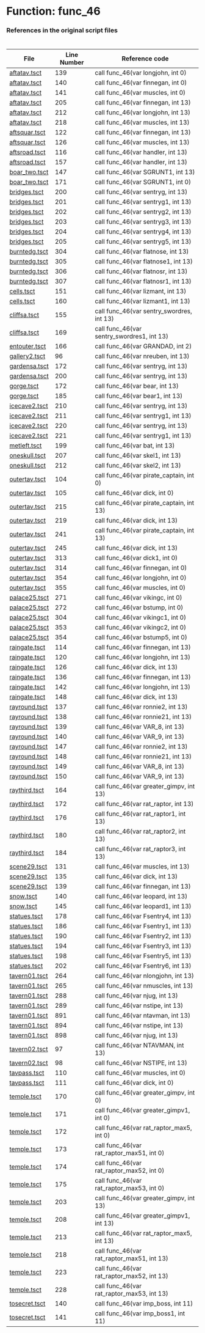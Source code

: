 # Function: func_46
### References in the original script files

#

| File | Line Number | Reference code |
| --- | --- | --- |
| [aftatav.tsct](../../../out/aftatav.tsct#L139) | 139 | call func_46(var longjohn, int 0) |
| [aftatav.tsct](../../../out/aftatav.tsct#L140) | 140 | call func_46(var finnegan, int 0) |
| [aftatav.tsct](../../../out/aftatav.tsct#L141) | 141 | call func_46(var muscles, int 0) |
| [aftatav.tsct](../../../out/aftatav.tsct#L205) | 205 | call func_46(var finnegan, int 13) |
| [aftatav.tsct](../../../out/aftatav.tsct#L212) | 212 | call func_46(var longjohn, int 13) |
| [aftatav.tsct](../../../out/aftatav.tsct#L218) | 218 | call func_46(var muscles, int 13) |
| [aftsquar.tsct](../../../out/aftsquar.tsct#L122) | 122 | call func_46(var finnegan, int 13) |
| [aftsquar.tsct](../../../out/aftsquar.tsct#L126) | 126 | call func_46(var muscles, int 13) |
| [aftsroad.tsct](../../../out/aftsroad.tsct#L116) | 116 | call func_46(var handler, int 13) |
| [aftsroad.tsct](../../../out/aftsroad.tsct#L157) | 157 | call func_46(var handler, int 13) |
| [boar_two.tsct](../../../out/boar_two.tsct#L147) | 147 | call func_46(var SGRUNT1, int 13) |
| [boar_two.tsct](../../../out/boar_two.tsct#L171) | 171 | call func_46(var SGRUNT1, int 0) |
| [bridges.tsct](../../../out/bridges.tsct#L200) | 200 | call func_46(var sentryg, int 13) |
| [bridges.tsct](../../../out/bridges.tsct#L201) | 201 | call func_46(var sentryg1, int 13) |
| [bridges.tsct](../../../out/bridges.tsct#L202) | 202 | call func_46(var sentryg2, int 13) |
| [bridges.tsct](../../../out/bridges.tsct#L203) | 203 | call func_46(var sentryg3, int 13) |
| [bridges.tsct](../../../out/bridges.tsct#L204) | 204 | call func_46(var sentryg4, int 13) |
| [bridges.tsct](../../../out/bridges.tsct#L205) | 205 | call func_46(var sentryg5, int 13) |
| [burntedg.tsct](../../../out/burntedg.tsct#L304) | 304 | call func_46(var flatnose, int 13) |
| [burntedg.tsct](../../../out/burntedg.tsct#L305) | 305 | call func_46(var flatnose1, int 13) |
| [burntedg.tsct](../../../out/burntedg.tsct#L306) | 306 | call func_46(var flatnosr, int 13) |
| [burntedg.tsct](../../../out/burntedg.tsct#L307) | 307 | call func_46(var flatnosr1, int 13) |
| [cells.tsct](../../../out/cells.tsct#L151) | 151 | call func_46(var lizmant, int 13) |
| [cells.tsct](../../../out/cells.tsct#L160) | 160 | call func_46(var lizmant1, int 13) |
| [cliffsa.tsct](../../../out/cliffsa.tsct#L155) | 155 | call func_46(var sentry_swordres, int 13) |
| [cliffsa.tsct](../../../out/cliffsa.tsct#L169) | 169 | call func_46(var sentry_swordres1, int 13) |
| [entouter.tsct](../../../out/entouter.tsct#L166) | 166 | call func_46(var GRANDAD, int 2) |
| [gallery2.tsct](../../../out/gallery2.tsct#L96) | 96 | call func_46(var nreuben, int 13) |
| [gardensa.tsct](../../../out/gardensa.tsct#L172) | 172 | call func_46(var sentryg, int 13) |
| [gardensa.tsct](../../../out/gardensa.tsct#L200) | 200 | call func_46(var sentryg, int 13) |
| [gorge.tsct](../../../out/gorge.tsct#L172) | 172 | call func_46(var bear, int 13) |
| [gorge.tsct](../../../out/gorge.tsct#L185) | 185 | call func_46(var bear1, int 13) |
| [icecave2.tsct](../../../out/icecave2.tsct#L210) | 210 | call func_46(var sentryg, int 13) |
| [icecave2.tsct](../../../out/icecave2.tsct#L211) | 211 | call func_46(var sentryg1, int 13) |
| [icecave2.tsct](../../../out/icecave2.tsct#L220) | 220 | call func_46(var sentryg, int 13) |
| [icecave2.tsct](../../../out/icecave2.tsct#L221) | 221 | call func_46(var sentryg1, int 13) |
| [metleft.tsct](../../../out/metleft.tsct#L199) | 199 | call func_46(var bat, int 13) |
| [oneskull.tsct](../../../out/oneskull.tsct#L207) | 207 | call func_46(var skel1, int 13) |
| [oneskull.tsct](../../../out/oneskull.tsct#L212) | 212 | call func_46(var skel2, int 13) |
| [outertav.tsct](../../../out/outertav.tsct#L104) | 104 | call func_46(var pirate_captain, int 0) |
| [outertav.tsct](../../../out/outertav.tsct#L105) | 105 | call func_46(var dick, int 0) |
| [outertav.tsct](../../../out/outertav.tsct#L215) | 215 | call func_46(var pirate_captain, int 13) |
| [outertav.tsct](../../../out/outertav.tsct#L219) | 219 | call func_46(var dick, int 13) |
| [outertav.tsct](../../../out/outertav.tsct#L241) | 241 | call func_46(var pirate_captain, int 13) |
| [outertav.tsct](../../../out/outertav.tsct#L245) | 245 | call func_46(var dick, int 13) |
| [outertav.tsct](../../../out/outertav.tsct#L313) | 313 | call func_46(var dick1, int 0) |
| [outertav.tsct](../../../out/outertav.tsct#L314) | 314 | call func_46(var finnegan, int 0) |
| [outertav.tsct](../../../out/outertav.tsct#L354) | 354 | call func_46(var longjohn, int 0) |
| [outertav.tsct](../../../out/outertav.tsct#L355) | 355 | call func_46(var muscles, int 0) |
| [palace25.tsct](../../../out/palace25.tsct#L271) | 271 | call func_46(var vikingc, int 0) |
| [palace25.tsct](../../../out/palace25.tsct#L272) | 272 | call func_46(var bstump, int 0) |
| [palace25.tsct](../../../out/palace25.tsct#L304) | 304 | call func_46(var vikingc1, int 0) |
| [palace25.tsct](../../../out/palace25.tsct#L353) | 353 | call func_46(var vikingc2, int 0) |
| [palace25.tsct](../../../out/palace25.tsct#L354) | 354 | call func_46(var bstump5, int 0) |
| [raingate.tsct](../../../out/raingate.tsct#L114) | 114 | call func_46(var finnegan, int 13) |
| [raingate.tsct](../../../out/raingate.tsct#L120) | 120 | call func_46(var longjohn, int 13) |
| [raingate.tsct](../../../out/raingate.tsct#L126) | 126 | call func_46(var dick, int 13) |
| [raingate.tsct](../../../out/raingate.tsct#L136) | 136 | call func_46(var finnegan, int 13) |
| [raingate.tsct](../../../out/raingate.tsct#L142) | 142 | call func_46(var longjohn, int 13) |
| [raingate.tsct](../../../out/raingate.tsct#L148) | 148 | call func_46(var dick, int 13) |
| [rayround.tsct](../../../out/rayround.tsct#L137) | 137 | call func_46(var ronnie2, int 13) |
| [rayround.tsct](../../../out/rayround.tsct#L138) | 138 | call func_46(var ronnie21, int 13) |
| [rayround.tsct](../../../out/rayround.tsct#L139) | 139 | call func_46(var VAR_8, int 13) |
| [rayround.tsct](../../../out/rayround.tsct#L140) | 140 | call func_46(var VAR_9, int 13) |
| [rayround.tsct](../../../out/rayround.tsct#L147) | 147 | call func_46(var ronnie2, int 13) |
| [rayround.tsct](../../../out/rayround.tsct#L148) | 148 | call func_46(var ronnie21, int 13) |
| [rayround.tsct](../../../out/rayround.tsct#L149) | 149 | call func_46(var VAR_8, int 13) |
| [rayround.tsct](../../../out/rayround.tsct#L150) | 150 | call func_46(var VAR_9, int 13) |
| [raythird.tsct](../../../out/raythird.tsct#L164) | 164 | call func_46(var greater_gimpv, int 13) |
| [raythird.tsct](../../../out/raythird.tsct#L172) | 172 | call func_46(var rat_raptor, int 13) |
| [raythird.tsct](../../../out/raythird.tsct#L176) | 176 | call func_46(var rat_raptor1, int 13) |
| [raythird.tsct](../../../out/raythird.tsct#L180) | 180 | call func_46(var rat_raptor2, int 13) |
| [raythird.tsct](../../../out/raythird.tsct#L184) | 184 | call func_46(var rat_raptor3, int 13) |
| [scene29.tsct](../../../out/scene29.tsct#L131) | 131 | call func_46(var muscles, int 13) |
| [scene29.tsct](../../../out/scene29.tsct#L135) | 135 | call func_46(var dick, int 13) |
| [scene29.tsct](../../../out/scene29.tsct#L139) | 139 | call func_46(var finnegan, int 13) |
| [snow.tsct](../../../out/snow.tsct#L140) | 140 | call func_46(var leopard, int 13) |
| [snow.tsct](../../../out/snow.tsct#L145) | 145 | call func_46(var leopard1, int 13) |
| [statues.tsct](../../../out/statues.tsct#L178) | 178 | call func_46(var Fsentry4, int 13) |
| [statues.tsct](../../../out/statues.tsct#L186) | 186 | call func_46(var Fsentry1, int 13) |
| [statues.tsct](../../../out/statues.tsct#L190) | 190 | call func_46(var Fsentry2, int 13) |
| [statues.tsct](../../../out/statues.tsct#L194) | 194 | call func_46(var Fsentry3, int 13) |
| [statues.tsct](../../../out/statues.tsct#L198) | 198 | call func_46(var Fsentry5, int 13) |
| [statues.tsct](../../../out/statues.tsct#L202) | 202 | call func_46(var Fsentry6, int 13) |
| [tavern01.tsct](../../../out/tavern01.tsct#L264) | 264 | call func_46(var nlongjohn, int 13) |
| [tavern01.tsct](../../../out/tavern01.tsct#L265) | 265 | call func_46(var nmuscles, int 13) |
| [tavern01.tsct](../../../out/tavern01.tsct#L288) | 288 | call func_46(var njug, int 13) |
| [tavern01.tsct](../../../out/tavern01.tsct#L289) | 289 | call func_46(var nstipe, int 13) |
| [tavern01.tsct](../../../out/tavern01.tsct#L891) | 891 | call func_46(var ntavman, int 13) |
| [tavern01.tsct](../../../out/tavern01.tsct#L894) | 894 | call func_46(var nstipe, int 13) |
| [tavern01.tsct](../../../out/tavern01.tsct#L898) | 898 | call func_46(var njug, int 13) |
| [tavern02.tsct](../../../out/tavern02.tsct#L97) | 97 | call func_46(var NTAVMAN, int 13) |
| [tavern02.tsct](../../../out/tavern02.tsct#L98) | 98 | call func_46(var NSTIPE, int 13) |
| [tavpass.tsct](../../../out/tavpass.tsct#L110) | 110 | call func_46(var muscles, int 0) |
| [tavpass.tsct](../../../out/tavpass.tsct#L111) | 111 | call func_46(var dick, int 0) |
| [temple.tsct](../../../out/temple.tsct#L170) | 170 | call func_46(var greater_gimpv, int 0) |
| [temple.tsct](../../../out/temple.tsct#L171) | 171 | call func_46(var greater_gimpv1, int 0) |
| [temple.tsct](../../../out/temple.tsct#L172) | 172 | call func_46(var rat_raptor_max5, int 0) |
| [temple.tsct](../../../out/temple.tsct#L173) | 173 | call func_46(var rat_raptor_max51, int 0) |
| [temple.tsct](../../../out/temple.tsct#L174) | 174 | call func_46(var rat_raptor_max52, int 0) |
| [temple.tsct](../../../out/temple.tsct#L175) | 175 | call func_46(var rat_raptor_max53, int 0) |
| [temple.tsct](../../../out/temple.tsct#L203) | 203 | call func_46(var greater_gimpv, int 13) |
| [temple.tsct](../../../out/temple.tsct#L208) | 208 | call func_46(var greater_gimpv1, int 13) |
| [temple.tsct](../../../out/temple.tsct#L213) | 213 | call func_46(var rat_raptor_max5, int 13) |
| [temple.tsct](../../../out/temple.tsct#L218) | 218 | call func_46(var rat_raptor_max51, int 13) |
| [temple.tsct](../../../out/temple.tsct#L223) | 223 | call func_46(var rat_raptor_max52, int 13) |
| [temple.tsct](../../../out/temple.tsct#L228) | 228 | call func_46(var rat_raptor_max53, int 13) |
| [tosecret.tsct](../../../out/tosecret.tsct#L140) | 140 | call func_46(var imp_boss, int 11) |
| [tosecret.tsct](../../../out/tosecret.tsct#L141) | 141 | call func_46(var imp_boss1, int 11) |

